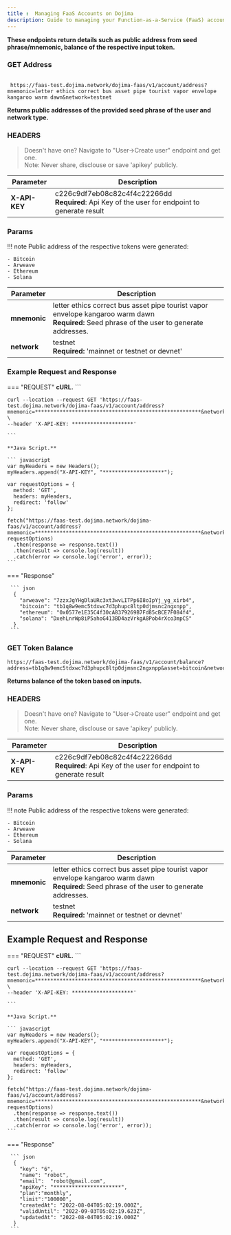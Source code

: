 ```yaml
---
title :  Managing FaaS Accounts on Dojima
description: Guide to managing your Function-as-a-Service (FaaS) account on Dojima Network.
---
```


**These endpoints return details such as public address from seed phrase/mnemonic, balance of the respective input token.**

### GET Address

```

 https://faas-test.dojima.network/dojima-faas/v1/account/address?mnemonic=letter ethics correct bus asset pipe tourist vapor envelope kangaroo warm dawn&network=testnet

```

**Returns public addresses of the provided seed phrase of the user and network type.**

### HEADERS

>  Doesn't have one? Navigate to "User->Create user" endpoint and get one. <br/>Note: Never share, disclouse or save 'apikey' publicly.

|  Parameter|     Description              |
|-----------|--------------------------------------|
|**X-API-KEY**   | c226c9df7eb08c82c4f4c22266dd <br/> **Required**: Api Key of the user for endpoint to generate result |


### Params

!!! note
    Public address of the respective tokens were generated:

    - Bitcoin
    - Arweave
    - Ethereum
    - Solana 


|  Parameter|     Description              |
|-----------|--------------------------------------|
|**mnemonic**   | letter ethics correct bus asset pipe tourist vapor envelope kangaroo warm dawn<br/> **Required:** Seed phrase of the user to generate addresses.|
| **network**   | testnet <br/>**Required:** 'mainnet or testnet or devnet'

### Example Request and Response


=== "REQUEST"
    **cURL.**
    ```

    curl --location --request GET 'https://faas-test.dojima.network/dojima-faas/v1/account/address?mnemonic=******************************************************&network=testnet' \
    --header 'X-API-KEY: ********************'

    ```

    **Java Script.**

    ``` javascript
    var myHeaders = new Headers();
    myHeaders.append("X-API-KEY", "********************");

    var requestOptions = {
      method: 'GET',
      headers: myHeaders,
      redirect: 'follow'
    };

    fetch("https://faas-test.dojima.network/dojima-faas/v1/account/address?mnemonic=******************************************************&network=testnet", requestOptions)
      .then(response => response.text())
      .then(result => console.log(result))
      .catch(error => console.log('error', error));
    ```

=== "Response"
    
     ``` json
      {
        "arweave": "7zzxJgYHgDlaURc3xt3wvLITPp6I8oIpYj_yg_xirb4",
        "bitcoin": "tb1q8w9emc5tdxwc7d3phupc8ltp0djmsnc2ngxnpp",
        "ethereum": "0x0577e1E35C4f30cA8379269B7Fd85cBCE7F084f4",
        "solana": "DxehLnrWp8iP5ahoG413BD4azVrkgA8Pob4rXco3mpCS"
      }
     ```


### GET Token Balance

```
https://faas-test.dojima.network/dojima-faas/v1/account/balance?address=tb1q8w9emc5tdxwc7d3phupc8ltp0djmsnc2ngxnpp&asset=bitcoin&network=testnet
```
**Returns balance of the token based on inputs.**

### HEADERS

>  Doesn't have one? Navigate to "User->Create user" endpoint and get one. <br/>Note: Never share, disclouse or save 'apikey' publicly.

|  Parameter|     Description              |
|-----------|--------------------------------------|
|**X-API-KEY**   | c226c9df7eb08c82c4f4c22266dd <br/> **Required**: Api Key of the user for endpoint to generate result |


### Params

!!! note
    Public address of the respective tokens were generated:
    
    - Bitcoin
    - Arweave
    - Ethereum
    - Solana 


|  Parameter|     Description              |
|-----------|--------------------------------------|
|**mnemonic**   | letter ethics correct bus asset pipe tourist vapor envelope kangaroo warm dawn<br/> **Required:** Seed phrase of the user to generate addresses.|
| **network**   | testnet <br/>**Required:** 'mainnet or testnet or devnet'

## Example Request and Response


=== "REQUEST"
    **cURL.**
    ```

    curl --location --request GET 'https://faas-test.dojima.network/dojima-faas/v1/account/address?mnemonic=******************************************************&network=testnet' \
    --header 'X-API-KEY: ********************'

    ```

    **Java Script.**

    ``` javascript
    var myHeaders = new Headers();
    myHeaders.append("X-API-KEY", "********************");

    var requestOptions = {
      method: 'GET',
      headers: myHeaders,
      redirect: 'follow'
    };

    fetch("https://faas-test.dojima.network/dojima-faas/v1/account/address?mnemonic=******************************************************&network=testnet", requestOptions)
      .then(response => response.text())
      .then(result => console.log(result))
      .catch(error => console.log('error', error));
    ```
=== "Response"
    
     ``` json
      {
        "key": "6",
        "name": "robot",
        "email":  "robot@gmail.com",
        "apiKey": "**********************",
        "plan":"monthly",
        "limit":"100000",
        "createdAt": "2022-08-04T05:02:19.000Z",
        "validUntil": "2022-09-03T05:02:19.623Z",
        "updatedAt": "2022-08-04T05:02:19.000Z"
      }
     ```
      
